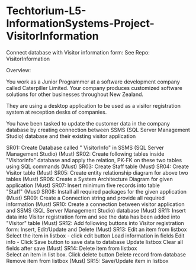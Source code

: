 # Techtorium-L5-InformationSystems-Project-VisitorInformation
 Connect database with Visitor information form: See Repo: VisitorInformation

Overview:

You work as a Junior Programmer at a software development company called Caterpiller Limited. Your company produces customized software solutions for other businesses throughout New Zealand.

They are using a desktop application to be used as a visitor registration system at reception desks of companies.

You have been tasked to update the customer data in the company database by creating connection between SSMS (SQL Server Management Studio)​​​​​​​ database and their existing visitor application

SR01: Create Database called " VisitorInfo" in SSMS (SQL Server Management Studio)	(Must)
SR02: Create following tables inside "VisitorInfo" database and apply the relation, PK-FK on these two tables using SQL commands (Must)
SR03: Create Staff table (Must)
SR04: Create Visitor table (Must)
SR05: Create entity relationship diagram for above two tables (Must)
SR06: Create a System Architecture Diagram for given application (Must)
SR07: Insert minimum five records into table "Staff" (Must)
SR08:	Install all required packages for the given application (Must)
SR09:	Create a Connection string and provide all required information	(Must)
SR10: Create a connection between visitor application and SSMS (SQL Server Management Studio) database (Must)
SR11:	Insert data into Visitor registration form and see the data has been added into "Visitor" table	(Must)
SR12:	Add following buttons into Visitor registration form:  Insert, Edit/Update and Delete	(Must)
SR13:	Edit an item from listbox	
    Select the item in listbox - click edit button
    Load information in fields
    Edit info - Click Save button to save data to database
    Update listbox
    Clear all fields after save
(Must)
SR14:	Delete item from listbox	
    Select an item in list box.
    Click delete button
    Delete record from database
    Remove item from listbox
	(Must)
SR15:	Save/Update item in listbox	
	
